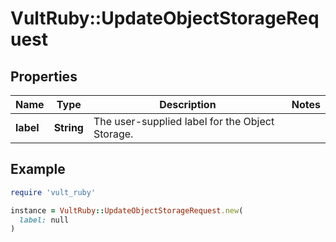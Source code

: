 # VultRuby::UpdateObjectStorageRequest

## Properties

| Name | Type | Description | Notes |
| ---- | ---- | ----------- | ----- |
| **label** | **String** | The user-supplied label for the Object Storage. |  |

## Example

```ruby
require 'vult_ruby'

instance = VultRuby::UpdateObjectStorageRequest.new(
  label: null
)
```

